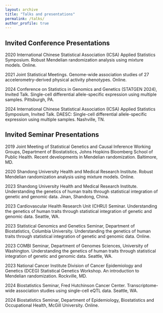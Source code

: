 ```yaml
---
layout: archive
title: "Talks and presentations"
permalink: /talks/
author_profile: true
---
```


Invited Conference Presentations
------
2020 International Chinese Statistical Association (ICSA) Applied Statistics Symposium. Robust Mendelian randomization analysis using mixture models. Online.

2021 Joint Statistical Meetings. Genome-wide association studies of 27 accelerometry-derived physical activity phenotypes. Online.

2024 Conference on Statistics in Genomics and Genetics (STATGEN 2024), Invited Talk. Single-cell differential allele-specific expression using multiple samples. Pittsburgh, PA.

2024 International Chinese Statistical Association (ICSA) Applied Statistics Symposium, Invited Talk. DAESC: Single-cell differential allele-specific expression using multiple samples. Nashville, TN.

Invited Seminar Presentations
------
2019 Joint Meeting of Statistical Genetics and Causal Inference Working Groups, Department of Biostatistics, Johns Hopkins Bloomberg School of Public Health. Recent developments in Mendelian randomization. Baltimore, MD.

2020 Shandong University Health and Medical Research Institute. Robust Mendelian randomization analysis using mixture models. Online.

2023 Shandong University Health and Medical Research Institute. Understanding the genetics of human traits through statistical integration of genetic and genomic data. Jinan, Shandong, China.

2023 Cardiovascular Health Research Unit (CHRU) Seminar. Understanding the genetics of human traits through statistical integration of genetic and genomic data. Seattle, WA.

2023 Statistical Genomics and Genetics Seminar, Department of Biostatistics, Columbia University. Understanding the genetics of human traits through statistical integration of genetic and genomic data. Online.

2023 COMBI Seminar, Department of Genomes Sciences, University of Washington. Understanding the genetics of human traits through statistical integration of genetic and genomic data. Seattle, WA.

2023 National Cancer Institute Division of Cancer Epidemiology and Genetics (DCEG) Statistical Genetics Workshop. An introduction to Mendelian randomization. Rockville, MD.

2024 Biostatistics Seminar, Fred Hutchinson Cancer Center. Transcriptome-wide association studies using single-cell eQTL data. Seattle, WA.

2024 Biostatistics Seminar, Department of Epidemiology, Biostatistics and Occupational Health, McGill University. Online.
